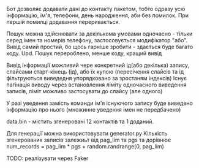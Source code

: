 Бот дозволяє додавати дані до контакту пакетом, тобто одразу усю інформацію, ім'я, телефони, день народження, аби без помилок.
При першій помилці додавання переривається.

 Пошук можна здійснювати за декількома умовами одночасно - тільки серед імен та номерів телефону, застосовується модифікатор "або".
 Вивід самий простий, бо щось гарніше зробити - здається буде багато коду.
 Upd. Пошук перероблено, менше коду, кращий вивід

Вивід інформації можливий чере конкретний ід(або декілька) запису, слайсами старт-кінець (ід), або їх купою (пересічення слайсів та ід фільтруються виведедня упорядковано за зростаням індексів) 
Існує пагінація виводу через встановлення ліміту одночасного виведення записів, ліміт можливо застосувати до слайсу (але одного)

У разі уведення замість команди ім'я існуючого запису буде виведено інформацію про нього (множинне уведення імен не передбачено)

data.bin - містить згенеровані 12 контактів та 1 доданий.

Для генерації можна використовувати generator.py
Кількість згенерованих записів залежиьт від 
pag_lim та pgs та дорівнює 
num_records = pag_lim * pgs + random.randrange(0, pag_lim)

TODO: реалізувати через Faker
